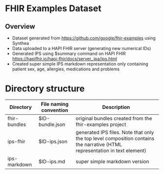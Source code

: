 # FHIR Examples Dataset

## Overview
* Dataset generated from https://github.com/google/fhir-examples using Synthea
* Data uploaded to a HAPI FHIR server (generating new numerical IDs)
* Generated IPS using $summary command on HAPI FHIR https://hapifhir.io/hapi-fhir/docs/server_jpa/ips.html
* Created super simple IPS markdown representation only containing patient sex, age, allergies, medications and problems


# Directory structure

| Directory    | File naming convention | Description                                                                                                                    |
|--------------|------------------------|--------------------------------------------------------------------------------------------------------------------------------|
| fhir-bundles | $ID-bundle.json        | original bundles created from the fhir-examples project                                                                        |
| ips-fhir     | $ID-ips.json           | generated IPS files. Note that only the top level composition contains the narrative (HTML representation in text element) |
| ips-markdown | $ID-ips.md             | super simple markdown version                                                                                                  |


